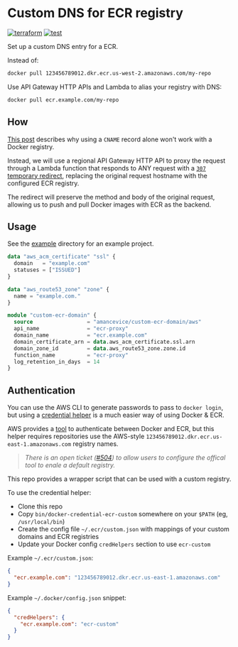 # Custom DNS for ECR registry

[![terraform](https://img.shields.io/github/v/tag/amancevice/terraform-aws-custom-ecr-domain?color=62f&label=version&logo=terraform&style=flat-square)](https://registry.terraform.io/modules/amancevice/serverless-pypi/aws)
[![test](https://img.shields.io/github/actions/workflow/status/amancevice/terraform-aws-custom-ecr-domain/test.yml?logo=github&style=flat-square)](https://github.com/amancevice/terraform-aws-custom-ecr-domain/actions/workflows/test.yml)

Set up a custom DNS entry for a ECR.

Instead of:

```bash
docker pull 123456789012.dkr.ecr.us-west-2.amazonaws.com/my-repo
```

Use API Gateway HTTP APIs and Lambda to alias your registry with DNS:

```bash
docker pull ecr.example.com/my-repo
```

## How

[This post](https://httptoolkit.com/blog/docker-image-registry-facade/) describes why using a `CNAME` record alone won't work with a Docker registry.

Instead, we will use a regional API Gateway HTTP API to proxy the request through a Lambda function that responds to ANY request with a [`307` temporary redirect](https://developer.mozilla.org/en-US/docs/Web/HTTP/Status/307), replacing the original request hostname with the configured ECR registry.

The redirect will preserve the method and body of the original request, allowing us to push and pull Docker images with ECR as the backend.

## Usage

See the [example](./example) directory for an example project.

```terraform
data "aws_acm_certificate" "ssl" {
  domain   = "example.com"
  statuses = ["ISSUED"]
}

data "aws_route53_zone" "zone" {
  name = "example.com."
}

module "custom-ecr-domain" {
  source                 = "amancevice/custom-ecr-domain/aws"
  api_name               = "ecr-proxy"
  domain_name            = "ecr.example.com"
  domain_certificate_arn = data.aws_acm_certificate.ssl.arn
  domain_zone_id         = data.aws_route53_zone.zone.id
  function_name          = "ecr-proxy"
  log_retention_in_days  = 14
}
```

## Authentication

You can use the AWS CLI to generate passwords to pass to `docker login`, but using a [credential helper](https://docs.docker.com/engine/reference/commandline/login/) is a much easier way of using Docker & ECR.

AWS provides a [tool](https://github.com/awslabs/amazon-ecr-credential-helper) to authenticate between Docker and ECR, but this helper requires repositories use the AWS-style `123456789012.dkr.ecr.us-east-1.amazonaws.com` registry names.

> _There is an open ticket ([#504](https://github.com/awslabs/amazon-ecr-credential-helper/pull/504)) to allow users to configure the offical tool to enale a default registry._

This repo provides a wrapper script that can be used with a custom registry.

To use the credential helper:

- Clone this repo
- Copy `bin/docker-credential-ecr-custom` somewhere on your `$PATH` (eg, `/usr/local/bin`)
- Create the config file `~/.ecr/custom.json` with mappings of your custom domains and ECR registries
- Update your Docker config `credHelpers` section to use `ecr-custom`

Example `~/.ecr/custom.json`:

```json
{
  "ecr.example.com": "123456789012.dkr.ecr.us-east-1.amazonaws.com"
}
```

Example `~/.docker/config.json` snippet:

```json
{
  "credHelpers": {
    "ecr.example.com": "ecr-custom"
  }
}
```
